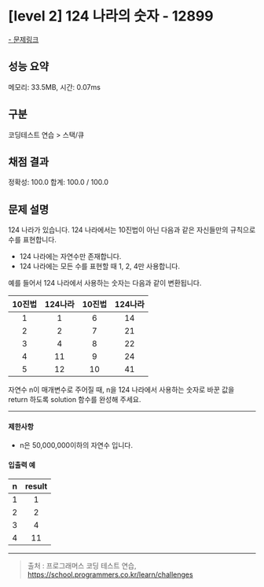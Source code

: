 # [level 2] 124 나라의 숫자 - 12899

<a href="https://school.programmers.co.kr/learn/courses/30/lessons/12899">- 문제링크</a>

## 성능 요약

메모리: 33.5MB, 시간: 0.07ms

## 구분

코딩테스트 연습 > 스택/큐

## 채점 결과

정확성: 100.0
합계: 100.0 / 100.0

## 문제 설명

124 나라가 있습니다. 124 나라에서는 10진법이 아닌 다음과 같은 자신들만의 규칙으로 수를 표현합니다.

- 124 나라에는 자연수만 존재합니다.
- 124 나라에는 모든 수를 표현할 때 1, 2, 4만 사용합니다.

예를 들어서 124 나라에서 사용하는 숫자는 다음과 같이 변환됩니다.

| 10진법 | 124나라 | 10진법 | 124나라 |
| :----: | :-----: | :----: | :-----: |
|   1    |    1    |   6    |   14    |
|   2    |    2    |   7    |   21    |
|   3    |    4    |   8    |   22    |
|   4    |   11    |   9    |   24    |
|   5    |   12    |   10   |   41    |

자연수 n이 매개변수로 주어질 때, n을 124 나라에서 사용하는 숫자로 바꾼 값을 return 하도록 solution 함수를 완성해 주세요.

---

#### 제한사항

- n은 50,000,000이하의 자연수 입니다.

#### 입출력 예

| **n** | **result** |
| :---: | :--------: |
|   1   |     1      |
|   2   |     2      |
|   3   |     4      |
|   4   |     11     |

---

> 출처 : 프로그래머스 코딩 테스트 연습, <https://school.programmers.co.kr/learn/challenges>
